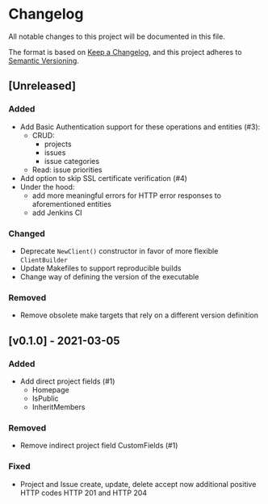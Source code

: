 # Changelog

All notable changes to this project will be documented in this file.

The format is based on [Keep a Changelog](https://keepachangelog.com/en/1.0.0/),
and this project adheres to [Semantic Versioning](https://semver.org/spec/v2.0.0.html).

## [Unreleased]
### Added
- Add Basic Authentication support for these operations and entities (#3):
  - CRUD:
    - projects
    - issues
    - issue categories
  - Read: issue priorities
- Add option to skip SSL certificate verification (#4)
- Under the hood:
  - add more meaningful errors for HTTP error responses to aforementioned entities
  - add Jenkins CI

### Changed
- Deprecate `NewClient()` constructor in favor of more flexible `ClientBuilder`
- Update Makefiles to support reproducible builds
- Change way of defining the version of the executable

### Removed
- Remove obsolete make targets that rely on a different version definition

## [v0.1.0] - 2021-03-05
### Added
- Add direct project fields (#1)
   - Homepage
   - IsPublic
   - InheritMembers

### Removed
- Remove indirect project field CustomFields (#1)

### Fixed
- Project and Issue create, update, delete accept now additional positive HTTP codes HTTP 201 and HTTP 204